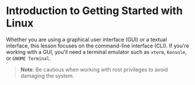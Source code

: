 
# Introduction to Getting Started with Linux

Whether you are using a graphical user interface (GUI) or a textual interface, this lesson focuses on the command-line interface (CLI). If you're working with a GUI, you'll need a terminal emulator such as `xterm`, `Konsole`, or `GNOME Terminal`.

> **Note**: Be cautious when working with root privileges to avoid damaging the system.

